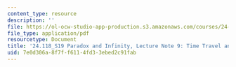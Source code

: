 ```yaml
---
content_type: resource
description: ''
file: https://ol-ocw-studio-app-production.s3.amazonaws.com/courses/24-118-paradox-and-infinity-spring-2019/7e0d306a8f7ff6114fd33ebed2c91fab_MIT24_118S19_LecNote9.pdf
file_type: application/pdf
resourcetype: Document
title: '24.118_S19 Paradox and Infinity, Lecture Note 9: Time Travel and Free Will'
uid: 7e0d306a-8f7f-f611-4fd3-3ebed2c91fab
---
```

